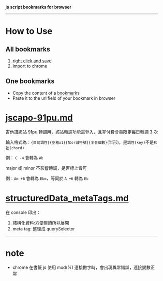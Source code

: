 **js script bookmarks for browser**

---

# How to Use

## All bookmarks

1. [right click and save](https://raw.githubusercontent.com/m9810223/JSBookmark/master/bookmarks⬅️/JSBookmark.html)
1. import to chrome

## One bookmarks

- Copy the content of a [bookmarks](./bookmarks⬅️)
- Paste it to the url field of your bookmark in browser

# [jscapo-91pu.md](./bookmarks⬅️/jscapo-91pu.md)

吉他譜網站 [91pu](https://www.91pu.com.tw/) 轉調用，該站轉調功能需登入，且非付費會員限定每日轉調 3 次

輸入格式為：`{目前調性}{空格x1}{加or減符號}{半音個數}`(半形)，是`調性(key)`不是`和弦(chord)`

例： `C -4` 會轉為 `Ab`

major 或 minor 不影響轉調，是否標上皆可

例：`Am +6` 會轉為 `Ebm`，等同於 `A +6` 轉為 `Eb`

# [structuredData_metaTags.md](./bookmarks⬅️/structuredData_metaTags.md)

在 console 印出：

1. 結構化資料:方便閱讀所以展開
1. meta tag: 整理成 querySelector

---

# note

- chrome 在書籤 js 使用 mod(%) 連接數字時，會出現異常錯誤，連接變數正常
